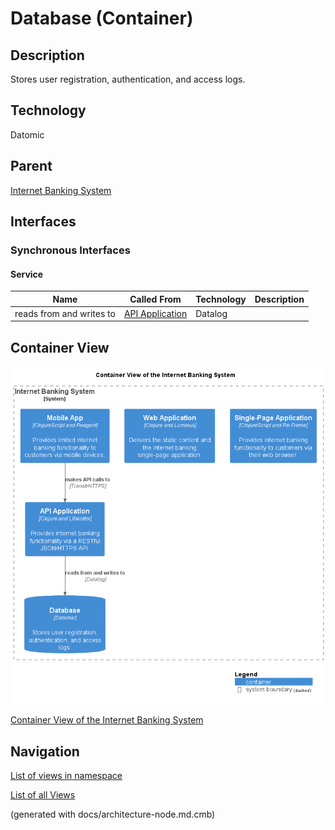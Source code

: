 # Database (Container)
## Description
Stores user registration, authentication, and access logs.

## Technology
Datomic

## Parent
[Internet Banking System](../../../mybank/digital-banking/internet-banking-system/internet-banking-system.md)

## Interfaces

### Synchronous Interfaces

#### Service
| Name | Called From | Technology | Description |
|---|---|---|---|
| reads from and writes to | [API Application](../../../mybank/digital-banking/internet-banking-system/api-application.md) | Datalog |  |

## Container View
![Container View of the Internet Banking System](../../../mybank/digital-banking/internet-banking-system/container-view.png)

[Container View of the Internet Banking System](../../../mybank/digital-banking/internet-banking-system/container-view.md)


## Navigation
[List of views in namespace](./views-in-namespace.md)

[List of all Views](../../../views.md)

(generated with docs/architecture-node.md.cmb)
